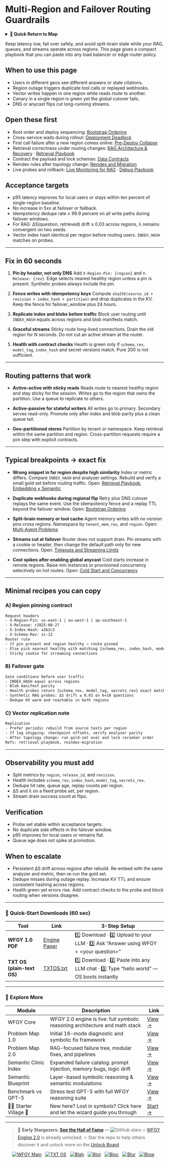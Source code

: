 # Multi-Region and Failover Routing Guardrails

<details>
  <summary><strong>🧭 Quick Return to Map</strong></summary>

<br>

  > You are in a sub-page of **Cloud_Serverless**.  
  > To reorient, go back here:  
  >
  > - [**Cloud_Serverless** — scalable functions and event-driven pipelines](./README.md)  
  > - [**WFGY Global Fix Map** — main Emergency Room, 300+ structured fixes](../README.md)  
  > - [**WFGY Problem Map 1.0** — 16 reproducible failure modes](../../README.md)  
  >
  > Think of this page as a desk within a ward.  
  > If you need the full triage and all prescriptions, return to the Emergency Room lobby.
</details>


Keep latency low, fail over safely, and avoid split-brain state while your RAG, queues, and streams operate across regions. This page gives a compact playbook that you can paste into any load balancer or edge router policy.

## When to use this page

* Users in different geos see different answers or stale citations.
* Region outage triggers duplicate tool calls or replayed webhooks.
* Vector writes happen in one region while reads route to another.
* Canary in a single region is green yet the global cutover fails.
* DNS or anycast flips cut long-running streams.

## Open these first

* Boot order and deploy sequencing: [Bootstrap Ordering](https://github.com/onestardao/WFGY/blob/main/ProblemMap/bootstrap-ordering.md)
* Cross-service waits during rollout: [Deployment Deadlock](https://github.com/onestardao/WFGY/blob/main/ProblemMap/deployment-deadlock.md)
* First call failure after a new region comes online: [Pre-Deploy Collapse](https://github.com/onestardao/WFGY/blob/main/ProblemMap/predeploy-collapse.md)
* Retrieval correctness under routing changes: [RAG Architecture & Recovery](https://github.com/onestardao/WFGY/blob/main/ProblemMap/rag-architecture-and-recovery.md) · [Retrieval Playbook](https://github.com/onestardao/WFGY/blob/main/ProblemMap/retrieval-playbook.md)
* Contract the payload and lock schemas: [Data Contracts](https://github.com/onestardao/WFGY/blob/main/ProblemMap/data-contracts.md)
* Reindex rules after topology change: [Reindex and Migration](https://github.com/onestardao/WFGY/blob/main/ProblemMap/GlobalFixMap/Chunking/reindex_migration.md)
* Live probes and rollback: [Live Monitoring for RAG](https://github.com/onestardao/WFGY/blob/main/ProblemMap/ops/live_monitoring_rag.md) · [Debug Playbook](https://github.com/onestardao/WFGY/blob/main/ProblemMap/ops/debug_playbook.md)

## Acceptance targets

* p95 latency improves for local users or stays within ten percent of single-region baseline.
* No increase in 5xx at failover or failback.
* Idempotency dedupe rate ≥ 99.9 percent on all write paths during failover windows.
* For RAG: ΔS(question, retrieved) drift ≤ 0.03 across regions, λ remains convergent on two seeds.
* Vector index hash identical per region before routing users. `INDEX_HASH` matches on probes.

---

## Fix in 60 seconds

1. **Pin by header, not only DNS**
   Add `X-Region-Pin: {region}` and `X-Release: {rev}`. Edge selects nearest healthy region unless a pin is present. Synthetic probes always include the pin.

2. **Fence writes with idempotency keys**
   Compute `sha256(source_id + revision + index_hash + partition)` and drop duplicates in the KV. Keep the fence for failover\_window plus 24 hours.

3. **Replicate index and blobs before traffic**
   Block user routing until `INDEX_HASH` equals across regions and blob manifests match.

4. **Graceful streams**
   Sticky route long-lived connections. Drain the old region for N seconds. Do not cut an active stream at the router.

5. **Health with contract checks**
   Health is green only if `schema_rev`, `model_tag`, `index_hash` and secret versions match. Pure 200 is not sufficient.

---

## Routing patterns that work

* **Active-active with sticky reads**
  Reads route to nearest healthy region and stay sticky for the session. Writes go to the region that owns the partition. Use a queue to replicate to others.

* **Active-passive for stateful writers**
  All writes go to primary. Secondary serves read-only. Promote only after index and blob parity plus a clean queue tail.

* **Geo-partitioned stores**
  Partition by tenant or namespace. Keep retrieval within the same partition and region. Cross-partition requests require a join step with explicit contracts.

---

## Typical breakpoints → exact fix

* **Wrong snippet in far region despite high similarity**
  Index or metric differs. Compare `INDEX_HASH` and analyzer settings. Rebuild and verify a small gold set before routing traffic.
  Open: [Retrieval Playbook](https://github.com/onestardao/WFGY/blob/main/ProblemMap/retrieval-playbook.md), [Embedding ≠ Semantic](https://github.com/onestardao/WFGY/blob/main/ProblemMap/embedding-vs-semantic.md)

* **Duplicate webhooks during regional flip**
  Retry plus DNS cutover replays the same event. Use the idempotency fence and a replay TTL beyond the failover window.
  Open: [Bootstrap Ordering](https://github.com/onestardao/WFGY/blob/main/ProblemMap/bootstrap-ordering.md)

* **Split-brain memory or tool cache**
  Agent memory writes with no version pins cross regions. Namespace by `tenant`, `mem_rev`, and `region`.
  Open: [Multi-Agent Problems](https://github.com/onestardao/WFGY/blob/main/ProblemMap/Multi-Agent_Problems.md)

* **Streams cut at failover**
  Router does not support drain. Pin streams with a cookie or header, then change the default path only for new connections.
  Open: [Timeouts and Streaming Limits](https://github.com/onestardao/WFGY/blob/main/ProblemMap/GlobalFixMap/Cloud_Serverless/timeouts_streaming_body_limits.md)

* **Cost spikes after enabling global anycast**
  Cold starts increase in remote regions. Raise min instances or provisioned concurrency selectively on hot routes.
  Open: [Cold Start and Concurrency](https://github.com/onestardao/WFGY/blob/main/ProblemMap/GlobalFixMap/Cloud_Serverless/cold_start_concurrency.md)

---

## Minimal recipes you can copy

### A) Region pinning contract

```txt
Request headers
- X-Region-Pin: us-east-1 | eu-west-1 | ap-southeast-1
- X-Release: r2025-08-27
- X-Index-Hash: a1b2c3
- X-Schema-Rev: sc-12
Router rule
- If pin present and region healthy → route pinned
- Else pick nearest healthy with matching {schema_rev, index_hash, model_tag}
- Sticky cookie for streaming connections
```

### B) Failover gate

```txt
Gate conditions before user traffic
- INDEX_HASH equal across regions
- Blob manifest parity
- Health probes return {schema_rev, model_tag, secrets_rev} exact match
- Synthetic RAG probes: ΔS drift ≤ 0.03 on k=10 questions
- Dedupe KV warm and reachable in both regions
```

### C) Vector replication note

```txt
Replication
- Prefer periodic rebuild from source texts per region
- If log shipping: checkpoint offsets, verify analyzer parity
- After topology change: run gold-set eval and lock reranker order
Refs: retrieval-playbook, reindex-migration
```

---

## Observability you must add

* Split metrics by `region`, `release_id`, and `revision`.
* Health includes `schema_rev`, `index_hash`, `model_tag`, `secrets_rev`.
* Dedupe hit rate, queue age, replay counts per region.
* ΔS and λ on a fixed probe set, per region.
* Stream drain success count at flips.

## Verification

* Probe set stable within acceptance targets.
* No duplicate side effects in the failover window.
* p95 improves for local users or remains flat.
* Queue age does not spike at promotion.

## When to escalate

* Persistent ΔS drift across regions after rebuild. Re-embed with the same analyzer and metric, then re-run the gold set.
* Dedupe misses during outage replay. Increase KV TTL and ensure consistent hashing across regions.
* Health green yet errors rise. Add contract checks to the probe and block routing when versions disagree.

---

### 🔗 Quick-Start Downloads (60 sec)

| Tool                       | Link                                                                                                                                       | 3-Step Setup                                                                             |
| -------------------------- | ------------------------------------------------------------------------------------------------------------------------------------------ | ---------------------------------------------------------------------------------------- |
| **WFGY 1.0 PDF**           | [Engine Paper](https://github.com/onestardao/WFGY/blob/main/I_am_not_lizardman/WFGY_All_Principles_Return_to_One_v1.0_PSBigBig_Public.pdf) | 1️⃣ Download · 2️⃣ Upload to your LLM · 3️⃣ Ask “Answer using WFGY + \<your question>”   |
| **TXT OS (plain-text OS)** | [TXTOS.txt](https://github.com/onestardao/WFGY/blob/main/OS/TXTOS.txt)                                                                     | 1️⃣ Download · 2️⃣ Paste into any LLM chat · 3️⃣ Type “hello world” — OS boots instantly |

---

### 🧭 Explore More

| Module                   | Description                                                                  | Link                                                                                               |
| ------------------------ | ---------------------------------------------------------------------------- | -------------------------------------------------------------------------------------------------- |
| WFGY Core                | WFGY 2.0 engine is live: full symbolic reasoning architecture and math stack | [View →](https://github.com/onestardao/WFGY/tree/main/core/README.md)                              |
| Problem Map 1.0          | Initial 16-mode diagnostic and symbolic fix framework                        | [View →](https://github.com/onestardao/WFGY/tree/main/ProblemMap/README.md)                        |
| Problem Map 2.0          | RAG-focused failure tree, modular fixes, and pipelines                       | [View →](https://github.com/onestardao/WFGY/blob/main/ProblemMap/rag-architecture-and-recovery.md) |
| Semantic Clinic Index    | Expanded failure catalog: prompt injection, memory bugs, logic drift         | [View →](https://github.com/onestardao/WFGY/blob/main/ProblemMap/SemanticClinicIndex.md)           |
| Semantic Blueprint       | Layer-based symbolic reasoning & semantic modulations                        | [View →](https://github.com/onestardao/WFGY/tree/main/SemanticBlueprint/README.md)                 |
| Benchmark vs GPT-5       | Stress test GPT-5 with full WFGY reasoning suite                             | [View →](https://github.com/onestardao/WFGY/tree/main/benchmarks/benchmark-vs-gpt5/README.md)      |
| 🧙‍♂️ Starter Village 🏡 | New here? Lost in symbols? Click here and let the wizard guide you through   | [Start →](https://github.com/onestardao/WFGY/blob/main/StarterVillage/README.md)                   |

---

> 👑 **Early Stargazers: [See the Hall of Fame](https://github.com/onestardao/WFGY/tree/main/stargazers)** — <img src="https://img.shields.io/github/stars/onestardao/WFGY?style=social" alt="GitHub stars"> ⭐ [WFGY Engine 2.0](https://github.com/onestardao/WFGY/blob/main/core/README.md) is already unlocked. ⭐ Star the repo to help others discover it and unlock more on the [Unlock Board](https://github.com/onestardao/WFGY/blob/main/STAR_UNLOCKS.md).

<div align="center">

[![WFGY Main](https://img.shields.io/badge/WFGY-Main-red?style=flat-square)](https://github.com/onestardao/WFGY)
 
[![TXT OS](https://img.shields.io/badge/TXT%20OS-Reasoning%20OS-orange?style=flat-square)](https://github.com/onestardao/WFGY/tree/main/OS)
 
[![Blah](https://img.shields.io/badge/Blah-Semantic%20Embed-yellow?style=flat-square)](https://github.com/onestardao/WFGY/tree/main/OS/BlahBlahBlah)
 
[![Blot](https://img.shields.io/badge/Blot-Persona%20Core-green?style=flat-square)](https://github.com/onestardao/WFGY/tree/main/OS/BlotBlotBlot)
 
[![Bloc](https://img.shields.io/badge/Bloc-Reasoning%20Compiler-blue?style=flat-square)](https://github.com/onestardao/WFGY/tree/main/OS/BlocBlocBloc)
 
[![Blur](https://img.shields.io/badge/Blur-Text2Image%20Engine-navy?style=flat-square)](https://github.com/onestardao/WFGY/tree/main/OS/BlurBlurBlur)
 
[![Blow](https://img.shields.io/badge/Blow-Game%20Logic-purple?style=flat-square)](https://github.com/onestardao/WFGY/tree/main/OS/BlowBlowBlow)
 

</div>
